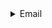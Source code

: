 </ul>
                </details>
   <details>
   <summary class="summary" id="Email">Email</summary>
                        <ul>

<li class="searchable-content" id="Firefox_Relay">
    <a href="https://relay.firefox.com/" target="_blank">
        Firefox Relay
    </a>
    <i> ~ Create email aliases that forward to your real inbox.</i>
</li>
<li class="searchable-content" id="SimpleLogin">
    <a href="https://simplelogin.io/" target="_blank">
        SimpleLogin
    </a>
    <i> ~ Email aliases.</i>
</li>
<li class="searchable-content" id="AnonAddy">
    <a href="https://play.google.com/store/apps/details?id=host.stjin.anonaddy" target="_blank">
        AnonAddy
    </a>
    <i> ~ Email aliases.</i>
</li>
<li class="searchable-content" id="Forward_Email">
    <a href="https://forwardemail.net/" target="_blank">
        Forward Email
    </a>
    <i> ~ Email aliases.</i>
</li>